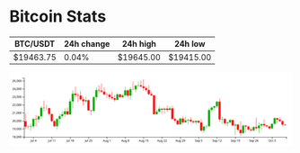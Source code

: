 # Bitcoin Stats

BTC/USDT|24h change|24h high|24h low|
|---|---|---|---|
|$19463.75|0.04%|$19645.00|$19415.00|

<img src="./chart.svg">
